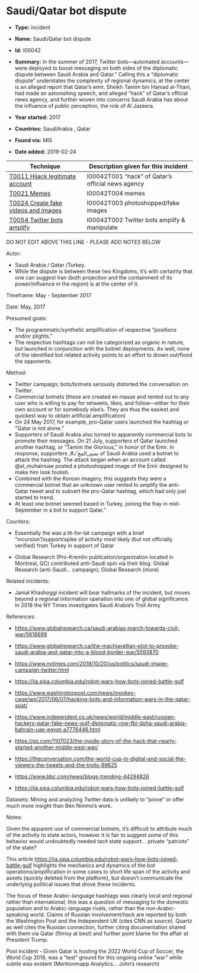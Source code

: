 # Saudi/Qatar bot dispute

* **Type:** incident

* **Name:** Saudi/Qatar bot dispute

* **Id:** I00042

* **Summary:** In the summer of 2017, Twitter bots—automated accounts—were deployed to boost messaging on both sides of the diplomatic dispute between Saudi Arabia and Qatar.” Calling this a “diplomatic dispute” understates the complexity of regional dynamics, at the center is an alleged report that Qatar’s emir, Sheikh Tamim bin Hamad al-Thani, had made an astonishing speech, and alleged “hack” of Qatar’s official news agency, and further woven into concerns Saudi Arabia has about the influence of public perception, the role of Al Jazeera. 

* **Year started:** 2017

* **Countries:** SaudiArabia , Qatar

* **Found via:** MIS

* **Date added:** 2019-02-24
 

| Technique | Description given for this incident |
| --------- | ------------------------- |
| [T0011 Hijack legitimate account](../techniques/T0011.md) | I00042T001 “hack” of Qatar’s official news agency |
| [T0021 Memes](../techniques/T0021.md) | I00042T004 memes |
| [T0024 Create fake videos and images](../techniques/T0024.md) | I00042T003 photoshopped/fake images |
| [T0054 Twitter bots amplify](../techniques/T0054.md) | I00042T002 Twitter bots amplify & manipulate |


DO NOT EDIT ABOVE THIS LINE - PLEASE ADD NOTES BELOW

Actor: 

* Saudi Arabia / Qatar /Turkey. 
* While the dispute is between these two Kingdoms, it’s with certainty that one can suggest Iran (both projection and the containment of its power/influence in the region) is at the center of it.

Timeframe: May - September 2017 

Date: May, 2017

Presumed goals: 

* The programmatic/synthetic amplification of respective “positions and/or plights.” 
* The respective hashtags can not be categorized as organic in nature, but launched in conjunction with the botnet deployments. As well, none of the identified bot related activity points to an effort to drown out/flood the opponents. 

Method: 

* Twitter campaign; bots/botnets seriously distorted the conversation on Twitter.
* Commercial botnets (these are created en masse and rented out to any user who is willing to pay for retweets, likes, and follow—either for their own account or for somebody else’s. They are thus the easiest and quickest way to obtain artificial amplification)
* On 24 May 2017, for example, pro-Qatar users launched the hashtag or “Qatar is not alone.”
* Supporters of Saudi Arabia also turned to apparently commercial bots to promote their messages. On 21 July, supporters of Qatar launched another hashtag, or “Tamim the Glorious,” in honor of the Emir. In response, supporters ,#تميم_المج ُد of Saudi Arabia used a botnet to attack the hashtag. The attack began when an account called @al_muhairiuae posted a photoshopped image of the Emir designed to make him look foolish.
* Combined with the Korean imagery, this suggests they were a commercial botnet that an unknown user rented to amplify the anti-Qatar tweet and to subvert the pro-Qatar hashtag, which had only just started to trend.
* At least one botnet seemed based in Turkey, joining the fray in mid-September in a bid to support Qatar.”

Counters: 

* Essentially the was a tit-for-tat campaign with a brief “incursion”/support/spike of activity most likely (but not officially verified) from Turkey in support of Qatar

* Global Research (Pro-Kremlin publication/organization located in Montreal, QC) contributed anti-Saudi spin via their blog. Global Research (anti-Saudi… campaign); Global Research (more)

Related incidents: 

* Jamal Khashoggi incident will bear hallmarks of the incident, but moves beyond a regional information operation into one of global significance. In 2018 the NY Times investigates Saudi Arabia’s Troll Army

References: 

* https://www.globalresearch.ca/saudi-arabias-march-towards-civil-war/5616699
* https://www.globalresearch.ca/the-machiavellian-plot-to-provoke-saudi-arabia-and-qatar-into-a-blood-border-war/5593870
* https://www.nytimes.com/2018/10/20/us/politics/saudi-image-campaign-twitter.html
* https://jia.sipa.columbia.edu/robot-wars-how-bots-joined-battle-gulf
* https://www.washingtonpost.com/news/monkey-cage/wp/2017/06/07/hacking-bots-and-information-wars-in-the-qatar-spat/
* https://www.independent.co.uk/news/world/middle-east/russian-hackers-qatar-fake-news-gulf-diplomatic-row-fbi-doha-saudi-arabia-bahrain-uae-egypt-a7776446.html
* https://qz.com/1107023/the-inside-story-of-the-hack-that-nearly-started-another-middle-east-war/
* https://theconversation.com/the-world-cup-in-digital-and-social-the-viewers-the-tweets-and-the-trolls-99625

* https://www.bbc.com/news/blogs-trending-44294826
* https://jia.sipa.columbia.edu/robot-wars-how-bots-joined-battle-gulf

Datasets:  Mining and analyzing Twitter data is unlikely to “prove” or offer much more insight than Ben Nimmo’s work.

Notes: 

Given the apparent use of commercial botnets, it’s difficult to attribute much of the activity to state actors, however it is fair to suggest some of this behavior would undoubtedly needed tacit state support… private “patriots” of the state?

This article https://jia.sipa.columbia.edu/robot-wars-how-bots-joined-battle-gulf highlights the mechanics and dynamics of the bot operations/amplification in some cases to short life span of the activity and assets (quickly deleted from the platform), but doesn’t communicate the underlying political issues that drove these incidents.
 
The focus of these Arabic-language hashtags was clearly local and regional rather than international; this was a question of messaging to the domestic population and to Arabic-language rivals, rather than the non-Arabic-speaking world.
Claims of Russian involvement/hack are reported by both the Washington Post and the Independent UK (cites CNN as source). Quartz as well cites the Russian connection, further citing documentation shared with them via Qatar (flimsy at best) and further point blame for the affair at President Trump. 

Post incident - Given Qatar is hosting the 2022 World Cup of Soccer, the World Cup 2018, was a “test” ground for this ongoing online “war” while subtle was evident (Mentionmapp Analytics… John’s research) 